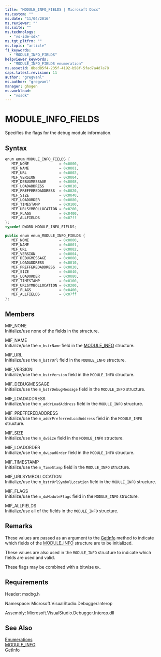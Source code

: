 ```yaml
---
title: "MODULE_INFO_FIELDS | Microsoft Docs"
ms.custom: ""
ms.date: "11/04/2016"
ms.reviewer: ""
ms.suite: ""
ms.technology: 
  - "vs-ide-sdk"
ms.tgt_pltfrm: ""
ms.topic: "article"
f1_keywords: 
  - "MODULE_INFO_FIELDS"
helpviewer_keywords: 
  - "MODULE_INFO_FIELDS enumeration"
ms.assetid: 8bed85f4-235f-4192-b58f-5fad7a4d7a78
caps.latest.revision: 11
author: "gregvanl"
ms.author: "gregvanl"
manager: ghogen
ms.workload: 
  - "vssdk"
---
```

# MODULE_INFO_FIELDS
Specifies the flags for the debug module information.  
  
## Syntax  
  
```cpp  
enum enum_MODULE_INFO_FIELDS {   
   MIF_NONE              = 0x0000,  
   MIF_NAME              = 0x0001,  
   MIF_URL               = 0x0002,  
   MIF_VERSION           = 0x0004,  
   MIF_DEBUGMESSAGE      = 0x0008,  
   MIF_LOADADDRESS       = 0x0010,  
   MIF_PREFFEREDADDRESS  = 0x0020,  
   MIF_SIZE              = 0x0040,  
   MIF_LOADORDER         = 0x0080,  
   MIF_TIMESTAMP         = 0x0100,  
   MIF_URLSYMBOLLOCATION = 0x0200,  
   MIF_FLAGS             = 0x0400,  
   MIF_ALLFIELDS         = 0x07ff  
};  
typedef DWORD MODULE_INFO_FIELDS;  
```  
  
```csharp  
public enum enum_MODULE_INFO_FIELDS {   
   MIF_NONE              = 0x0000,  
   MIF_NAME              = 0x0001,  
   MIF_URL               = 0x0002,  
   MIF_VERSION           = 0x0004,  
   MIF_DEBUGMESSAGE      = 0x0008,  
   MIF_LOADADDRESS       = 0x0010,  
   MIF_PREFFEREDADDRESS  = 0x0020,  
   MIF_SIZE              = 0x0040,  
   MIF_LOADORDER         = 0x0080,  
   MIF_TIMESTAMP         = 0x0100,  
   MIF_URLSYMBOLLOCATION = 0x0200,  
   MIF_FLAGS             = 0x0400,  
   MIF_ALLFIELDS         = 0x07ff  
};  
```  
  
## Members  
 MIF_NONE  
 Initialize/use none of the fields in the structure.  
  
 MIF_NAME  
 Initialize/use the `m_bstrName` field in the [MODULE_INFO](../../../extensibility/debugger/reference/module-info.md) structure.  
  
 MIF_URL  
 Initialize/use the `m_bstrUrl` field in the `MODULE_INFO` structure.  
  
 MIF_VERSION  
 Initialize/use the `m_bstrVersion` field in the `MODULE_INFO` structure.  
  
 MIF_DEBUGMESSAGE  
 Initialize/use the `m_bstrDebugMessage` field in the `MODULE_INFO` structure.  
  
 MIF_LOADADDRESS  
 Initialize/use the `m_addrLoadAddress` field in the `MODULE_INFO` structure.  
  
 MIF_PREFFEREDADDRESS  
 Initialize/use the `m_addrPreferredLoadAddress` field in the `MODULE_INFO` structure.  
  
 MIF_SIZE  
 Initialize/use the `m_dwSize` field in the `MODULE_INFO` structure.  
  
 MIF_LOADORDER  
 Initialize/use the `m_dwLoadOrder` field in the `MODULE_INFO` structure.  
  
 MIF_TIMESTAMP  
 Initialize/use the `m_TimeStamp` field in the `MODULE_INFO` structure.  
  
 MIF_URLSYMBOLLOCATION  
 Initialize/use the `m_bstrUrlSymbolLocation` field in the `MODULE_INFO` structure.  
  
 MIF_FLAGS  
 Initialize/use the `m_dwModuleFlags` field in the `MODULE_INFO` structure.  
  
 MIF_ALLFIELDS  
 Initialize/use all of the fields in the `MODULE_INFO` structure.  
  
## Remarks  
 These values are passed as an argument to the [GetInfo](../../../extensibility/debugger/reference/idebugmodule2-getinfo.md) method to indicate which fields of the [MODULE_INFO](../../../extensibility/debugger/reference/module-info.md) structure are to be initialized.  
  
 These values are also used in the `MODULE_INFO` structure to indicate which fields are used and valid.  
  
 These flags may be combined with a bitwise `OR`.  
  
## Requirements  
 Header: msdbg.h  
  
 Namespace: Microsoft.VisualStudio.Debugger.Interop  
  
 Assembly: Microsoft.VisualStudio.Debugger.Interop.dll  
  
## See Also  
 [Enumerations](../../../extensibility/debugger/reference/enumerations-visual-studio-debugging.md)   
 [MODULE_INFO](../../../extensibility/debugger/reference/module-info.md)   
 [GetInfo](../../../extensibility/debugger/reference/idebugmodule2-getinfo.md)